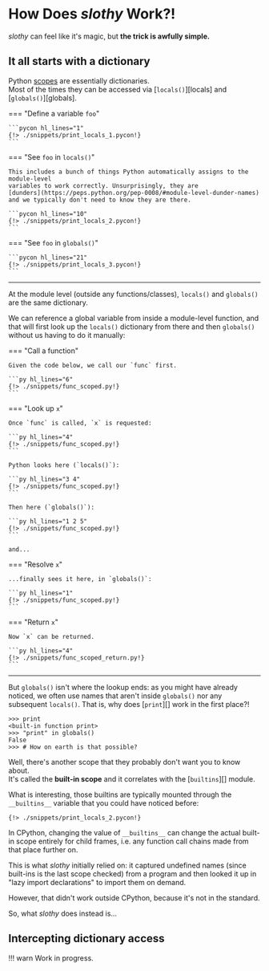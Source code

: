 # How Does _slothy_ Work?!

_slothy_ can feel like it's magic, but **the trick is awfully simple.**

## It all starts with a dictionary

Python [scopes](https://docs.python.org/3/reference/executionmodel.html#resolution-of-names) are essentially dictionaries.<br>
Most of the times they can be accessed via [`locals()`][locals] and [`globals()`][globals].

=== "Define a variable `foo`"

    ```pycon hl_lines="1"
    {!> ./snippets/print_locals_1.pycon!}
    ```

=== "See `foo` in `locals()`"

    This includes a bunch of things Python automatically assigns to the module-level
    variables to work correctly. Unsurprisingly, they are
    [dunders](https://peps.python.org/pep-0008/#module-level-dunder-names)
    and we typically don't need to know they are there.

    ```pycon hl_lines="10"
    {!> ./snippets/print_locals_2.pycon!}
    ```

=== "See `foo` in `globals()`"

    ```pycon hl_lines="21"
    {!> ./snippets/print_locals_3.pycon!}
    ```

----

At the module level (outside any functions/classes), `locals()` and `globals()` are
the same dictionary.

We can reference a global variable from inside a module-level function,
and that will first look up the `locals()` dictionary from there and then `globals()`
without us having to do it manually:

<!--
For the best editing experience open the snippet files
on the other side in split view
-->

=== "Call a function"

    Given the code below, we call our `func` first.

    ```py hl_lines="6"
    {!> ./snippets/func_scoped.py!}
    ```

=== "Look up `x`"

    Once `func` is called, `x` is requested:

    ```py hl_lines="4"
    {!> ./snippets/func_scoped.py!}
    ```

    Python looks here (`locals()`):

    ```py hl_lines="3 4"
    {!> ./snippets/func_scoped.py!}
    ```

    Then here (`globals()`):

    ```py hl_lines="1 2 5"
    {!> ./snippets/func_scoped.py!}
    ```

    and...

=== "Resolve `x`"

    ...finally sees it here, in `globals()`:

    ```py hl_lines="1"
    {!> ./snippets/func_scoped.py!}
    ```

=== "Return `x`"

    Now `x` can be returned.

    ```py hl_lines="4"
    {!> ./snippets/func_scoped_return.py!}
    ```

----

But `globals()` isn't where the lookup ends: as you might have already noticed,
we often use names that aren't inside `globals()` nor any subsequent `locals()`.
That is, why does [`print`][] work in the first place?!

```pycon
>>> print
<built-in function print>
>>> "print" in globals()
False
>>> # How on earth is that possible?
```

Well, there's another scope that they probably don't want you to know about.<br>
It's called the **built-in scope** and it correlates with the [`builtins`][] module.

What is interesting, those builtins are typically mounted through the `__builtins__`
variable that you could have noticed before:

```pycon hl_lines="4"
{!> ./snippets/print_locals_2.pycon!}
```

In CPython, changing the value of `__builtins__` can change the actual built-in scope
entirely for child frames, i.e. any function call chains made from that place further on.

This is what _slothy_ initially relied on: it captured undefined names (since built-ins is the last scope checked) from a program and then looked it up in "lazy import declarations" to import them on demand.

However, that didn't work outside CPython, because it's not in the standard.

So, what _slothy_ does instead is...

## Intercepting dictionary access

!!! warn
    Work in progress.
